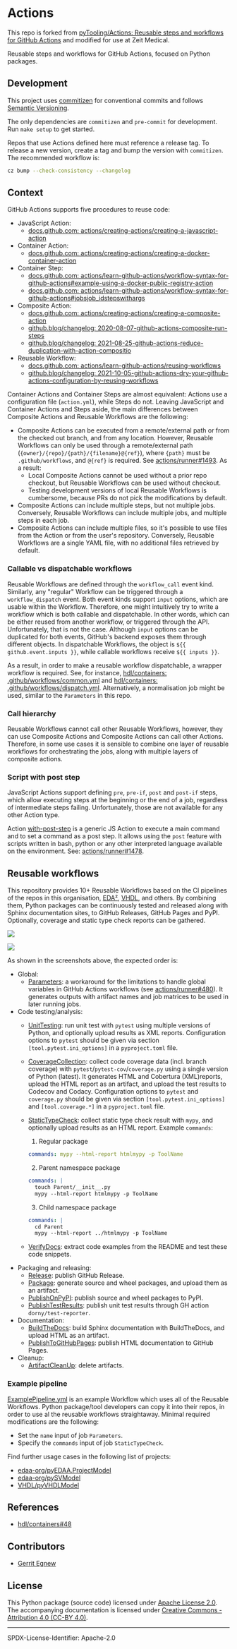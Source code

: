 # Actions

This repo is forked from [pyTooling/Actions: Reusable steps and workflows for
GitHub Actions](https://github.com/pyTooling/Actions) and modified for use at
Zeit Medical.

Reusable steps and workflows for GitHub Actions, focused on Python packages.

## Development

This project uses [commitizen](https://commitizen-tools.github.io/commitizen/)
for conventional commits and follows [Semantic Versioning](https://semver.org/).

The only dependencies are `commitizen` and `pre-commit` for development. Run
`make setup` to get started.

Repos that use Actions defined here must reference a release tag. To release a
new version, create a tag and bump the version with `commitizen`. The
recommended workflow is:
```bash
cz bump --check-consistency --changelog

```

## Context

GitHub Actions supports five procedures to reuse code:

- JavaScript Action:
  - [docs.github.com: actions/creating-actions/creating-a-javascript-action](https://docs.github.com/en/actions/creating-actions/creating-a-javascript-action)
- Container Action:
  - [docs.github.com: actions/creating-actions/creating-a-docker-container-action](https://docs.github.com/en/actions/creating-actions/creating-a-docker-container-action)
- Container Step:
  - [docs.github.com: actions/learn-github-actions/workflow-syntax-for-github-actions#example-using-a-docker-public-registry-action](https://docs.github.com/en/actions/learn-github-actions/workflow-syntax-for-github-actions#example-using-a-docker-public-registry-action)
  - [docs.github.com: actions/learn-github-actions/workflow-syntax-for-github-actions#jobsjob_idstepswithargs](https://docs.github.com/en/actions/learn-github-actions/workflow-syntax-for-github-actions#jobsjob_idstepswithargs)
- Composite Action:
  - [docs.github.com: actions/creating-actions/creating-a-composite-action](https://docs.github.com/en/actions/creating-actions/creating-a-composite-action)
  - [github.blog/changelog: 2020-08-07-github-actions-composite-run-steps](https://github.blog/changelog/2020-08-07-github-actions-composite-run-steps/)
  - [github.blog/changelog: 2021-08-25-github-actions-reduce-duplication-with-action-compositio](https://github.blog/changelog/2021-08-25-github-actions-reduce-duplication-with-action-composition/)
- Reusable Workflow:
  - [docs.github.com: actions/learn-github-actions/reusing-workflows](https://docs.github.com/en/actions/learn-github-actions/reusing-workflows)
  - [github.blog/changelog: 2021-10-05-github-actions-dry-your-github-actions-configuration-by-reusing-workflows](https://github.blog/changelog/2021-10-05-github-actions-dry-your-github-actions-configuration-by-reusing-workflows/)

Container Actions and Container Steps are almost equivalent: Actions use a configuration file (`action.yml`), while
Steps do not.
Leaving JavaScript and Container Actions and Steps aside, the main differences between Composite Actions and Reusable
Workflows are the following:

- Composite Actions can be executed from a remote/external path or from the checked out branch, and from any location.
  However, Reusable Workflows can only be used through a remote/external path (`{owner}/{repo}/{path}/{filename}@{ref}`),
  where `{path}` must be `.github/workflows`, and `@{ref}` is required.
  See [actions/runner#1493](https://github.com/actions/runner/issues/1493).
  As a result:
  - Local Composite Actions cannot be used without a prior repo checkout, but Reusable Workflows can be used without
  checkout.
  - Testing development versions of local Reusable Workflows is cumbersome, because PRs do not pick the modifications by
  default.
- Composite Actions can include multiple steps, but not multiple jobs.
  Conversely, Reusable Workflows can include multiple jobs, and multiple steps in each job.
- Composite Actions can include multiple files, so it's possible to use files from the Action or from the user's repository.
  Conversely, Reusable Workflows are a single YAML file, with no additional files retrieved by default.

### Callable vs dispatchable workflows

Reusable Workflows are defined through the `workflow_call` event kind.
Similarly, any "regular" Workflow can be triggered through a `workflow_dispatch` event.
Both event kinds support `input` options, which are usable within the Workflow.
Therefore, one might intuitively try to write a workflow which is both callable and dispatchable.
In other words, which can be either reused from another workflow, or triggered through the API.
Unfortunately, that is not the case.
Although `input` options can be duplicated for both events, GitHub's backend exposes them through different objects.
In dispatchable Workflows, the object is `${{ github.event.inputs }}`, while callable workflows receive `${{ inputs }}`.

As a result, in order to make a reusable workflow dispatchable, a wrapper workflow is required.
See, for instance, [hdl/containers: .github/workflows/common.yml](https://github.com/hdl/containers/blob/main/.github/workflows/common.yml) and [hdl/containers: .github/workflows/dispatch.yml](https://github.com/hdl/containers/blob/main/.github/workflows/dispatch.yml).
Alternatively, a normalisation job might be used, similar to the `Parameters` in this repo.

### Call hierarchy

Reusable Workflows cannot call other Reusable Workflows, however, they can use Composite Actions and Composite Actions
can call other Actions.
Therefore, in some use cases it is sensible to combine one layer of reusable workflows for orchestrating the jobs, along
with multiple layers of composite actions.

### Script with post step

JavaScript Actions support defining `pre`, `pre-if`, `post` and `post-if` steps, which allow executing steps at the
beginning or the end of a job, regardless of intermediate steps failing.
Unfortunately, those are not available for any other Action type.

Action [with-post-step](with-post-step) is a generic JS Action to execute a main command and to set a command as a post
step.
It allows using the `post` feature with scripts written in bash, python or any other interpreted language available on
the environment.
See: [actions/runner#1478](https://github.com/actions/runner/issues/1478).


## Reusable workflows

This repository provides 10+ Reusable Workflows based on the CI pipelines of the repos in this organisation,
[EDA²](https://github.com/edaa-org), [VHDL](https://github.com/vhdl), and others.
By combining them, Python packages can be continuously tested and released along with Sphinx documentation sites, to GitHub Releases, GitHub Pages and PyPI.
Optionally, coverage and static type check reports can be gathered.

[![](ExamplePipeline_dark.png)](ExamplePipeline_dark.png)

[![](ExamplePipeline_light.png)](ExamplePipeline_light.png)

As shown in the screenshots above, the expected order is:

- Global:
  - [Parameters](.github/workflows/Parameters.yml): a workaround for the limitations to handle global variables in
    GitHub Actions workflows (see [actions/runner#480](https://github.com/actions/runner/issues/480)).
    It generates outputs with artifact names and job matrices to be used in later running jobs.
- Code testing/analysis:
  - [UnitTesting](.github/workflows/UnitTesting.yml): run unit test with `pytest` using multiple versions of Python, and
    optionally upload results as XML reports. Configuration options to `pytest` should be given via section
   `[tool.pytest.ini_options]` in a `pyproject.toml` file.
  - [CoverageCollection](.github/workflows/CoverageCollection.yml): collect code coverage data (incl. branch coverage)
    with `pytest`/`pytest-cov`/`coverage.py` using a single version of Python (latest). It generates HTML and Cobertura
    (XML)reports, upload the HTML report as an artifact, and upload the test results to Codecov and Codacy. Configuration
    options to `pytest` and `coverage.py` should be given via section `[tool.pytest.ini_options]` and `[tool.coverage.*]`
    in a `pyproject.toml` file.
  - [StaticTypeCheck](.github/workflows/StaticTypeCheck.yml): collect static type check result with `mypy`, and
    optionally upload results as an HTML report.
    Example `commands`:

    1. Regular package

      ```yml
      commands: mypy --html-report htmlmypy -p ToolName
      ```

    2. Parent namespace package

      ```yml
      commands: |
        touch Parent/__init__.py
        mypy --html-report htmlmypy -p ToolName
      ```

    3. Child namespace package

      ```yml
      commands: |
        cd Parent
        mypy --html-report ../htmlmypy -p ToolName
      ```

  - [VerifyDocs](.github/workflows/VerifyDocs.yml): extract code examples from the README and test these code snippets.
- Packaging and releasing:
  - [Release](.github/workflows/Release.yml): publish GitHub Release.
  - [Package](.github/workflows/Package.yml): generate source and wheel packages, and upload them as an artifact.
  - [PublishOnPyPI](.github/workflows/PublishOnPyPI.yml): publish source and wheel packages to PyPI.
  - [PublishTestResults](.github/workflows/PublishTestResults.yml): publish unit test results through GH action `dorny/test-reporter`.
- Documentation:
  - [BuildTheDocs](.github/workflows/BuildTheDocs.yml): build Sphinx documentation with BuildTheDocs, and upload HTML as
    an artifact.
  - [PublishToGitHubPages](.github/workflows/PublishToGitHubPages.yml): publish HTML documentation to GitHub Pages.
- Cleanup:
  - [ArtifactCleanUp](.github/workflows/ArtifactCleanUp.yml): delete artifacts.

### Example pipeline

[ExamplePipeline.yml](ExamplePipeline.yml) is an example Workflow which uses all of the Reusable Workflows.
Python package/tool developers can copy it into their repos, in order to use al the reusable workflows straightaway.
Minimal required modifications are the following:

- Set the `name` input of job `Parameters`.
- Specify the `commands` input of job `StaticTypeCheck`.

Find further usage cases in the following list of projects:

- [edaa-org/pyEDAA.ProjectModel](https://github.com/edaa-org/pyEDAA.ProjectModel/tree/main/.github/workflows)
- [edaa-org/pySVModel](https://github.com/edaa-org/pySVModel/tree/main/.github/workflows)
- [VHDL/pyVHDLModel](https://github.com/VHDL/pyVHDLModel/tree/main/.github/workflows)


## References

- [hdl/containers#48](https://github.com/hdl/containers/issues/48)


## Contributors

* [Gerrit Egnew](https://github.com/gegnew)


## License

This Python package (source code) licensed under [Apache License 2.0](LICENSE.md).
The accompanying documentation is licensed under [Creative Commons - Attribution 4.0 (CC-BY 4.0)](doc/Doc-License.rst).

---

SPDX-License-Identifier: Apache-2.0
